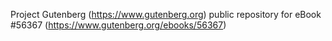 Project Gutenberg (https://www.gutenberg.org) public repository for
eBook #56367 (https://www.gutenberg.org/ebooks/56367)
